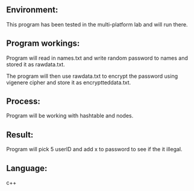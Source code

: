 ## Environment: 
This program has been tested in the multi-platform lab and will run there.

## Program workings:
Program will read in names.txt and write random password to names and stored it as rawdata.txt.

The program will then use rawdata.txt to encrypt the password using vigenere cipher and store it as encryptteddata.txt.

## Process:
Program will be working with hashtable and nodes. 

## Result:
Program will pick 5 userID and add x to password to see if the it illegal.

## Language:
c++





